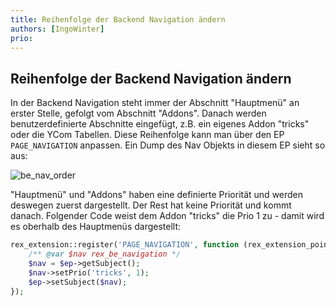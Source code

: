 ```yaml
---
title: Reihenfolge der Backend Navigation ändern
authors: [IngoWinter]
prio:
---
```


## Reihenfolge der Backend Navigation ändern

In der Backend Navigation steht immer der Abschnitt "Hauptmenü" an erster Stelle, gefolgt vom Abschnitt "Addons". Danach werden benutzerdefinierte Abschnitte eingefügt, z.B. ein eigenes Addon "tricks" oder die YCom Tabellen. 
Diese Reihenfolge kann man über den EP `PAGE_NAVIGATION` anpassen. Ein Dump des Nav Objekts in diesem EP sieht so aus:

![be_nav_order](https://user-images.githubusercontent.com/7223820/148100261-606e6c7b-fb4c-4af3-af8d-fcb369a5dfc5.png)

"Hauptmenü" und "Addons" haben eine definierte Priorität und werden deswegen zuerst dargestellt. Der Rest hat keine Priorität und kommt danach.
Folgender Code weist dem Addon "tricks" die Prio 1 zu - damit wird es oberhalb des Hauptmenüs dargestellt:

```php
rex_extension::register('PAGE_NAVIGATION', function (rex_extension_point $ep) {
    /** @var $nav rex_be_navigation */
    $nav = $ep->getSubject();
    $nav->setPrio('tricks', 1);
    $ep->setSubject($nav);
});
```
